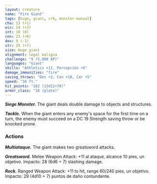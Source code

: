 ```yaml
---
layout: creature
name: "Fire Giant"
tags: [huge, giant, cr9, monster-manual]
cha: 13 (+1)
wis: 14 (+2)
int: 10 (0)
con: 23 (+6)
dex: 9 (-1)
str: 25 (+7)
size: Huge giant
alignment: legal maligna
challenge: "9 (5,000 XP)"
languages: "Giant"
skills: "Athletics +11, Percepción +6"
damage_immunities: "fire"
saving_throws: "Des +3, Con +10, Car +5"
speed: "30 ft."
hit_points: "162 (13d12+78)"
armor_class: "18 (plate)"
---
```


***Siege Monster.*** The giant deals double damage to objects and structures.

***Tackle.*** When the giant enters any enemy's space for the first time on a turn, the enemy must succeed on a DC 19 Strength saving throw or be knocked prone.

### Actions

***Multiataque.*** The giant makes two greatsword attacks.

***Greatsword.*** Melee Weapon Attack: +11 al ataque, alcance 10 pies, un objetivo. Impacto: 28 (6d6 + 7) slashing damage.

***Rock.*** Ranged Weapon Attack: +11 to hit, range 60/240 pies, un objetivo. Impacto: 29 (4d10 + 7) puntos de daño contundente.